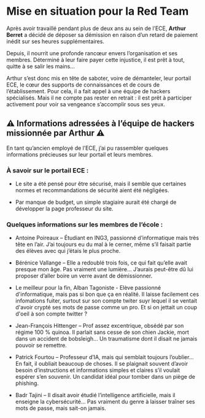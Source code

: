 # Mise en situation pour la Red Team


Après avoir travaillé pendant plus de deux ans au sein de l’ECE, **Arthur Berret** a décidé de déposer sa démission en raison d’un retard de paiement inédit sur ses heures supplémentaires.

Depuis, il nourrit une profonde rancœur envers l’organisation et ses membres. Déterminé à leur faire payer cette injustice, il est prêt à tout, quitte à se salir les mains…

Arthur s’est donc mis en tête de saboter, voire de démanteler, leur portail ECE, le cœur des supports de connaissances et de cours de l’établissement. Pour cela, il a fait appel à une équipe de hackers spécialisés. Mais il ne compte pas rester en retrait : il est prêt à participer activement pour voir sa vengeance s’accomplir sous ses yeux.

## ⚠️ Informations adressées à l’équipe de hackers missionnée par Arthur ⚠️

En tant qu’ancien employé de l’ECE, j’ai pu rassembler quelques informations précieuses sur leur portail et leurs membres.

### À savoir sur le portail ECE :
- Le site a été pensé pour être sécurisé, mais il semble que certaines normes et recommandations de sécurité aient été négligées.

- Par manque de budget, un simple stagiaire aurait été chargé de développer la page professeur du site.

### Quelques informations sur les membres de l’école :

- Antoine Poireaux – Étudiant en ING3, passionné d’informatique mais très tête en l’air. J’ai toujours eu du mal à le cerner, même s’il faisait partie des élèves avec qui j’étais le plus proche.

- Bérénice Vallange – Elle a redoublé trois fois, ce qui fait qu’elle avait presque mon âge. Pas vraiment une lumière… J’aurais peut-être dû lui proposer d’aller boire un verre avant de démissionner.

- Le meilleur pour la fin, Alban Tagoniste - Elève passionné d'informatique, mais pas si bon que ça en réalité. Il laisse facilement ces infomations fuiter, surtout sur son compte twiter suyr lequel il se ventait d'avoir crypté ses mots de passe comme un pro. Et si on jettait un coup d'oeil à son compte twitter ?

- Jean-François Hittenger – Prof assez excentrique, obsédé par son régime 100 % quinoa. Il parlait sans cesse de son chien Jackie, mort dans un accident de bobsleigh… Un traumatisme dont il disait ne jamais pouvoir se remettre.

- Patrick Fourtou – Professeur d’IA, mais qui semblait toujours l’oublier... En fait, il oubliait beaucoup de choses. Il se plaignait souvent d’avoir besoin d’instructions et informations simples et claires s’il voulait espérer s’en souvenir. Un candidat idéal pour tomber dans un piège de phishing.

- Badr Tajini – Il disait avoir étudié l’intelligence artificielle, mais il enseigne la cybersécurité… Pas vraiment du genre à laisser traîner ses mots de passe, mais sait-on jamais.
